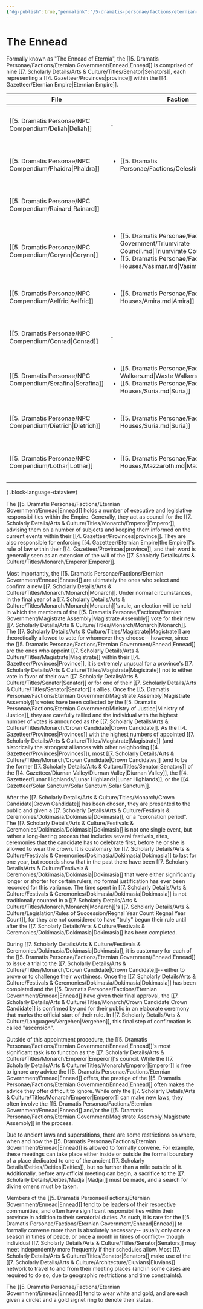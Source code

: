 ```yaml
---
{"dg-publish":true,"permalink":"/5-dramatis-personae/factions/eternian-government/ennead/"}
---
```


# The Ennead

Formally known as "The Ennead of Eternia", the [[5. Dramatis Personae/Factions/Eternian Government/Ennead\|Ennead]] is comprised of nine [[7. Scholarly Details/Arts & Culture/Titles/Senator\|Senators]], each representing a [[4. Gazetteer/Provinces\|province]] within the [[4. Gazetteer/Eternian Empire\|Eternian Empire]]. 

| File                                                          | Faction                                                                                                                                                                                          | Province                                                                | Art                                                             | Party1Standing |
| ------------------------------------------------------------- | ------------------------------------------------------------------------------------------------------------------------------------------------------------------------------------------------ | ----------------------------------------------------------------------- | --------------------------------------------------------------- | -------------- |
| [[5. Dramatis Personae/NPC Compendium/Deliah\|Deliah]]     | \-                                                                                                                                                                                               | [[4. Gazetteer/Auroric Shores/Auroric Shores\|Auroric Shores]]       | ![[x. Assets/Attachments/Pasted image 20240318025701.png\|200]] | Unmet          |
| [[5. Dramatis Personae/NPC Compendium/Phaidra\|Phaidra]]   | <ul><li>[[5. Dramatis Personae/Factions/Celestine.md\\|Celestine]]</li></ul>                                                                                                                     | [[4. Gazetteer/Diurnan Valley/Diurnan Valley\|Diurnan Valley]]       | ![[x. Assets/Attachments/Pasted image 20240318133617.png\|200]] | Unmet          |
| [[5. Dramatis Personae/NPC Compendium/Rainard\|Rainard]]   | <ul></ul>                                                                                                                                                                                        | [[4. Gazetteer/Evenfall Isles/Evenfall Isles\|Evenfall Isles]]       | ![[x. Assets/Attachments/Pasted image 20240322062538.png\|200]] | Unmet          |
| [[5. Dramatis Personae/NPC Compendium/Corynn\|Corynn]]     | <ul><li>[[5. Dramatis Personae/Factions/Eternian Government/Triumvirate Council.md\\|Triumvirate Council]]</li><li>[[5. Dramatis Personae/Factions/Noble Houses/Vasimar.md\\|Vasimar]]</li></ul> | [[4. Gazetteer/Gaean Heartlands/Gaean Heartlands\|Gaean Heartlands]] | ![[x. Assets/Attachments/Pasted image 20240109011732.png\|200]] | Unmet          |
| [[5. Dramatis Personae/NPC Compendium/Aelfric\|Aelfric]]   | <ul><li>[[5. Dramatis Personae/Factions/Noble Houses/Amira.md\\|Amira]]</li></ul>                                                                                                                | [[4. Gazetteer/Lunar Highlands/Lunar Highlands\|Lunar Highlands]]    | ![[x. Assets/Attachments/Pasted image 20240109012004.png\|200]] | Unmet          |
| [[5. Dramatis Personae/NPC Compendium/Conrad\|Conrad]]     | \-                                                                                                                                                                                               | [[4. Gazetteer/Mystic Mire/Mystic Mire\|Mystic Mire]]                | ![[x. Assets/Attachments/Pasted image 20240318134619.png\|200]] | Unmet          |
| [[5. Dramatis Personae/NPC Compendium/Serafina\|Serafina]] | <ul><li>[[5. Dramatis Personae/Factions/Waste Walkers.md\\|Waste Walkers]]</li><li>[[5. Dramatis Personae/Factions/Noble Houses/Suria.md\\|Suria]]</li></ul>                                     | [[4. Gazetteer/Red Wastes/Red Wastes\|Red Wastes]]                   | ![[x. Assets/Attachments/Pasted image 20240324134736.png\|200]] | Unmet          |
| [[5. Dramatis Personae/NPC Compendium/Dietrich\|Dietrich]] | <ul><li>[[5. Dramatis Personae/Factions/Noble Houses/Suria.md\\|Suria]]</li></ul>                                                                                                                | [[4. Gazetteer/Solar Sanctum/Solar Sanctum\|Solar Sanctum]]          | ![[x. Assets/Attachments/Pasted image 20240322040146.png\|200]] | Unmet          |
| [[5. Dramatis Personae/NPC Compendium/Lothar\|Lothar]]     | <ul><li>[[5. Dramatis Personae/Factions/Noble Houses/Mazzaroth.md\\|Mazzaroth]]</li></ul>                                                                                                        | [[4. Gazetteer/Vale of Twilight/Vale of Twilight\|Vale of Twilight]] | ![[x. Assets/Attachments/Pasted image 20240318135911.png\|200]] | Unmet          |

{ .block-language-dataview}

The [[5. Dramatis Personae/Factions/Eternian Government/Ennead\|Ennead]] holds a number of executive and legislative responsibilities within the Empire. Generally, they act as council for the [[7. Scholarly Details/Arts & Culture/Titles/Monarch/Emperor\|Emperor]], advising them on a number of subjects and keeping them informed on the current events within their [[4. Gazetteer/Provinces\|province]]. They are also responsible for enforcing [[4. Gazetteer/Eternian Empire\|the Empire]]'s rule of law within their [[4. Gazetteer/Provinces\|province]], and their word is generally seen as an extension of the will of the [[7. Scholarly Details/Arts & Culture/Titles/Monarch/Emperor\|Emperor]]. 

Most importantly, the [[5. Dramatis Personae/Factions/Eternian Government/Ennead\|Ennead]] are ultimately the ones who select and confirm a new [[7. Scholarly Details/Arts & Culture/Titles/Monarch/Monarch\|Monarch]]. Under normal circumstances, in the final year of a [[7. Scholarly Details/Arts & Culture/Titles/Monarch/Monarch\|Monarch]]'s rule, an election will be held in which the members of the [[5. Dramatis Personae/Factions/Eternian Government/Magistrate Assembly\|Magistrate Assembly]] vote for their new [[7. Scholarly Details/Arts & Culture/Titles/Monarch/Monarch\|Monarch]]. The [[7. Scholarly Details/Arts & Culture/Titles/Magistrate\|Magistrate]] are theoretically allowed to vote for whomever they choose-- however, since the [[5. Dramatis Personae/Factions/Eternian Government/Ennead\|Ennead]] are the ones who appoint [[7. Scholarly Details/Arts & Culture/Titles/Magistrate\|Magistrate]] within their [[4. Gazetteer/Provinces\|Province]], it is extremely unusual for a province's [[7. Scholarly Details/Arts & Culture/Titles/Magistrate\|Magistrate]] not to either vote in favor of their own [[7. Scholarly Details/Arts & Culture/Titles/Senator\|Senator]] or for one of their [[7. Scholarly Details/Arts & Culture/Titles/Senator\|Senator]]'s allies.  Once the [[5. Dramatis Personae/Factions/Eternian Government/Magistrate Assembly\|Magistrate Assembly]]'s votes have been collected by the [[5. Dramatis Personae/Factions/Eternian Government/Ministry of Justice\|Ministry of Justice]], they are carefully tallied and the individual with the highest number of votes is announced as the [[7. Scholarly Details/Arts & Culture/Titles/Monarch/Crown Candidate\|Crown Candidate]]. As the [[4. Gazetteer/Provinces\|Provinces]] with the highest numbers of appointed [[7. Scholarly Details/Arts & Culture/Titles/Magistrate\|Magistrate]] (and historically the strongest alliances with other neighboring [[4. Gazetteer/Provinces\|Provinces]]), most [[7. Scholarly Details/Arts & Culture/Titles/Monarch/Crown Candidate\|Crown Candidates]] tend to be the former [[7. Scholarly Details/Arts & Culture/Titles/Senator\|Senators]] of the [[4. Gazetteer/Diurnan Valley/Diurnan Valley\|Diurnan Valley]], the [[4. Gazetteer/Lunar Highlands/Lunar Highlands\|Lunar Highlands]], or the [[4. Gazetteer/Solar Sanctum/Solar Sanctum\|Solar Sanctum]].  

After the [[7. Scholarly Details/Arts & Culture/Titles/Monarch/Crown Candidate\|Crown Candidate]] has been chosen, they are presented to the public and given a [[7. Scholarly Details/Arts & Culture/Festivals & Ceremonies/Dokimasia/Dokimasia\|Dokimasia]], or a "coronation period". The [[7. Scholarly Details/Arts & Culture/Festivals & Ceremonies/Dokimasia/Dokimasia\|Dokimasia]] is not one single event, but rather a long-lasting process that includes several festivals, rites, ceremonies that the candidate has to celebrate first, before he or she is allowed to wear the crown. It is customary for [[7. Scholarly Details/Arts & Culture/Festivals & Ceremonies/Dokimasia/Dokimasia\|Dokimasia]] to last for one year, but records show that in the past there have been [[7. Scholarly Details/Arts & Culture/Festivals & Ceremonies/Dokimasia/Dokimasia\|Dokimasia]] that were either significantly longer or shorter for certain rulers; no formal justification has ever been recorded for this variance. The time spent in [[7. Scholarly Details/Arts & Culture/Festivals & Ceremonies/Dokimasia/Dokimasia\|Dokimasia]] is not traditionally counted in a [[7. Scholarly Details/Arts & Culture/Titles/Monarch/Monarch\|Monarch]]'s [[7. Scholarly Details/Arts & Culture/Legislation/Rules of Succession/Regnal Year Count\|Regnal Year Count]], for they are not considered to have "truly" begun their rule until after the [[7. Scholarly Details/Arts & Culture/Festivals & Ceremonies/Dokimasia/Dokimasia\|Dokimasia]] has been completed. 

During [[7. Scholarly Details/Arts & Culture/Festivals & Ceremonies/Dokimasia/Dokimasia\|Dokimasia]], it is customary for each of the [[5. Dramatis Personae/Factions/Eternian Government/Ennead\|Ennead]] to issue a trial to the [[7. Scholarly Details/Arts & Culture/Titles/Monarch/Crown Candidate\|Crown Candidate]]-- either to prove or to challenge their worthiness. Once the [[7. Scholarly Details/Arts & Culture/Festivals & Ceremonies/Dokimasia/Dokimasia\|Dokimasia]] has been completed and the [[5. Dramatis Personae/Factions/Eternian Government/Ennead\|Ennead]] have given their final approval, the [[7. Scholarly Details/Arts & Culture/Titles/Monarch/Crown Candidate\|Crown Candidate]] is confirmed by and for their public in an elaborate ceremony that marks the official start of their rule. In [[7. Scholarly Details/Arts & Culture/Languages/Vergehen\|Vergehen]], this final step of confirmation is called "ascension". 

Outside of this appointment procedure, the [[5. Dramatis Personae/Factions/Eternian Government/Ennead\|Ennead]]'s most significant task is to function as the [[7. Scholarly Details/Arts & Culture/Titles/Monarch/Emperor\|Emperor]]'s council. While the [[7. Scholarly Details/Arts & Culture/Titles/Monarch/Emperor\|Emperor]] is free to ignore any advice the [[5. Dramatis Personae/Factions/Eternian Government/Ennead\|Ennead]] offers, the prestige of the [[5. Dramatis Personae/Factions/Eternian Government/Ennead\|Ennead]] often makes the advice they offer difficult to ignore. While only the [[7. Scholarly Details/Arts & Culture/Titles/Monarch/Emperor\|Emperor]] can make new laws, they often involve the [[5. Dramatis Personae/Factions/Eternian Government/Ennead\|Ennead]] and/or the [[5. Dramatis Personae/Factions/Eternian Government/Magistrate Assembly\|Magistrate Assembly]] in the process. 

Due to ancient laws and superstitions, there are some restrictions on where, when and how the [[5. Dramatis Personae/Factions/Eternian Government/Ennead\|Ennead]] is allowed to formally convene. For example, these meetings can take place either inside or outside the formal boundary of a place dedicated to one of the ancient [[7. Scholarly Details/Deities/Deities\|Deities]], but no further than a mile outside of it. Additionally, before any official meeting can begin, a sacrifice to the [[7. Scholarly Details/Deities/Madjai\|Madjai]] must be made, and a search for divine omens must be taken. 

Members of the [[5. Dramatis Personae/Factions/Eternian Government/Ennead\|Ennead]] tend to be leaders of their respective communities, and often have significant responsibilities within their province in addition to their senatorial duties. As such, it is rare for the [[5. Dramatis Personae/Factions/Eternian Government/Ennead\|Ennead]] to formally convene more than is absolutely necessary-- usually only once a season in times of peace, or once a month in times of conflict-- though individual [[7. Scholarly Details/Arts & Culture/Titles/Senator\|Senators]] may meet independently more frequently if their schedules allow. Most [[7. Scholarly Details/Arts & Culture/Titles/Senator\|Senators]] make use of the [[7. Scholarly Details/Arts & Culture/Architecture/Eluvians\|Eluvians]] network to travel to and from their meeting places (and in some cases are required to do so, due to geographic restrictions and time constraints). 

The [[5. Dramatis Personae/Factions/Eternian Government/Ennead\|Ennead]] tend to wear white and gold, and are each given a circlet and a gold signet ring to denote their status. 